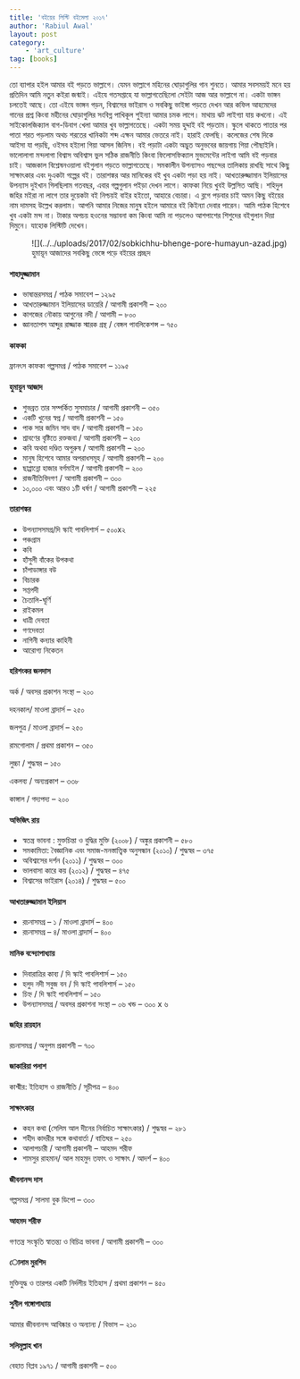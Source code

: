 ```yaml
---
title: 'বইয়ের লিস্টি বইমেলা ২০১৭'
author: 'Rabiul Awal'
layout: post
category:
    - 'art_culture'
tag: [books]
---
```

তো ব্যাপার হইল আমার বই পড়তে ভাল্লাগে। যেমন ভাল্লাগে মহিনের ঘোড়াগুলির গান শুনতে। আমার সবসময়ই মনে হয় প্রতিদিন আমি নতুন কইরা জন্মাই। এইযে গতসপ্তাহে যা ভাল্লাগতেছিলো সেইটা আজ আর ভাল্লাগে না। একটা ভাঙ্গন চলতেই আছে। তো এইযে ভাঙ্গন গড়ন, বিশ্বাসের ভাইরাস ও সবকিছু ভাইঙ্গা পড়তে দেখন আর কফিল আহমেদের গানের প্রশ্ন কিংবা মহীনের ঘোড়াগুলির সংবিগ্ন পাখিকূল শুইন্যা আমার চমক লাগে। মাথায় ঝট লাইগ্যা যায় কখনো। এই সাইকোলজিক্যাল বাগ-ডিবাগ খেলা আমার খুব ভাল্লাগতেছে। একটা সময় হুদ্দাই বই পড়তাম। স্কুলে থাকতে পাতার পর পাতা শরত পড়লাম অথচ শরতের খানিকটা শব্দ এক্ষন আমার ভেতরে নাই। হারাই ফেলছি। কলেজের শেষ দিকে আইসা যা পড়ছি, ওইসব হইলো গিয়া আসল জিনিস। বই পড়াটা একটা অদ্ভুত অনুভবের জায়গায় গিয়া পৌছাইলি। ভালোলাগা মন্দলাগা বিশ্বাস অবিশ্বাস ভুল সঠিক রাজনীতি কিংবা ফিলোসফিক্যাল মুভমেন্টের লাইগা আমি বই পড়বার চাই। আজকাল বিশ্লেষনওয়ালা বইগুলান পড়তে ভাল্লাগতেছে। সমকালীন উপন্যাসও পছন্দের তালিকায় রাখছি সাথে কিছু সাক্ষাৎকার এবং দুএকটা গল্পের বই। তারাশঙ্কর আর মানিকের বই খুব একটা পড়া হয় নাই। আখতারুজ্জামান ইলিয়াসের উপন্যাস দুইখান গিলছিলাম গতবছর, এবার গল্পগুলান পইড়া দেখন লাগে। কাফকা নিয়ে খুবই উল্লসিত আছি। শহিদুল জহির মইরা না লাগে তার দুয়েকটা বই নিশ্চয়ই বাইর হইতো, আহারে বেচারা। এ ব্লগে পড়বার চাই অমন কিছু বইয়ের নাম দামসহ উল্লেখ করলাম। আপনি আমার নিজের মানুষ হইলে আমারে বই কিইন্যা দেবার পারেন। আমি পাঠক হিশেবে খুব একটা মন্দ না। টাকার অপচয় হওনের সম্ভাবনা কম কিংবা আমি না পড়লেও আশপাশের শিশুদের বইগুলান দিয়া দিমুনে। যাহোক লিস্টিটি দেখেন।

<figure aria-describedby="caption-attachment-703" class="wp-caption alignnone" id="attachment_703" style="width: 1200px">![](../../uploads/2017/02/sobkichhu-bhenge-pore-humayun-azad.jpg)<figcaption class="wp-caption-text" id="caption-attachment-703">হুমায়ূন আজাদের সবকিছু ভেঙ্গে পড়ে বইয়ের প্রচ্ছদ</figcaption></figure>

#### শাহাদুজ্জামান

- ভাষান্তরসমগ্র / পাঠক সমাবেশ – ১২৯৫
- আখতারুজ্জামান ইলিয়াসের ডায়েরি / আগামী প্রকাশনী – ২০০
- কাগজের নৌকায় আগুনের নদী / আগামী – ৮০০
- জ্ঞানতাপস আব্দুর রাজ্জাক স্মারক গ্রন্থ / বেঙ্গল পাবলিকেশন্স – ৭৫০

#### কাফকা

ফ্রানৎস কাফকা গল্পসমগ্র / পাঠক সমাবেশ – ১১৯৫

#### হুমায়ুন আজাদ

- শুভব্রত তার সম্পর্কিত সুসমাচার / আগামী প্রকাশনী – ৩৫০
- একটি খুনের স্বপ্ন / আগামী প্রকাশনী – ১৫০
- পাক সার জমিন সাদ বাদ / আগামী প্রকাশনী – ১৫০
- শ্রাবণের বৃষ্টিতে রক্তজবা / আগামী প্রকাশনী – ২০০
- কবি অথবা দণ্ডিত অপুরুষ / আগামী প্রকাশনী – ২০০
- মানুষ হিশেবে আমার অপরাধসমূহ / আগামী প্রকাশনী – ২০০
- ছাপ্পান্নো হাজার বর্গমাইল / আগামী প্রকাশনী – ২০০
- রাজনীতিবিদগণ / আগামী প্রকাশনী – ৩০০
- ১০,০০০ এবং আরও ১টি ধর্ষণ / আগামী প্রকাশনী – ২২৫

#### তারাশঙ্কর

- উপন্যাসসমগ্র/দি স্কাই পাবলিশার্স – ৫০০x২
- পঞ্চগ্রাম
- কবি
- হাঁসুলী বাঁকের উপকথা
- চাঁপাডাঙ্গার বউ
- বিচারক
- সপ্তপদী
- চৈতালি-ঘূর্ণি
- রাইকমল
- ধাত্রী দেবতা
- গণদেবতা
- নাগিনী কন্যার কাহিনী
- আরোগ্য নিকেতন

#### হরিশংকর জলদাস

অর্ক / অবসর প্রকাশন সংস্থা – ২০০

দহনকাল/ মাওলা ব্রাদার্স – ২৫০

জলপুত্র / মাওলা ব্রাদার্স – ২৫০

রামগোলাম / প্রথমা প্রকাশন – ৩৫০

লুচ্চা / শুদ্ধস্বর – ১৫০

একলব্য / অন্যপ্রকাশ – ৩৩৮

কাঙ্গাল / গদ্যপদ্য – ২০০

#### অভিজিৎ রায়
- স্বতন্ত্র ভাবনা : মুক্তচিন্তা ও বুদ্ধির মুক্তি (২০০৮) / অঙ্কুর প্রকাশনী – ৫৮০
- সমকামিতা: বৈজ্ঞানিক এবং সমাজ-মনস্তাত্ত্বিক অনুসন্ধান (২০১০) / শুদ্ধস্বর – ৩৭৫
- অবিশ্বাসের দর্শন (২০১১) / শুদ্ধস্বর – ৩০০
- ভালবাসা কারে কয় (২০১২) / শুদ্ধস্বর – ৪৭৫
- বিশ্বাসের ভাইরাস (২০১৪) / শুদ্ধস্বর – ৫০০

#### আখতারুজ্জামান ইলিয়াস
- রচনাসমগ্র – ১ / মাওলা ব্রাদার্স – ৪০০
- রচনাসমগ্র – ৪/ মাওলা ব্রাদার্স – ৪০০

#### মানিক বন্দ্যোপাধ্যায়
- দিবারাত্রির কাব্য / দি স্কাই পাবলিশার্স – ১৫০
- হলুদ নদী সবুজ বন / দি স্কাই পাবলিশার্স – ১৫০
- চিহ্ন / দি স্কাই পাবলিশার্স – ১৫০
- উপন্যাসসমগ্র / অবসর প্রকাশনা সংস্থা – ০৬ খন্ড – ৩০০ x ৬

#### জহির রায়হান

রচনাসমগ্র / অনুপম প্রকাশনী – ৭০০

#### জাকারিয়া পলাশ

কাশ্মীর: ইতিহাস ও রাজনীতি / সূচীপত্র – ৪০০

#### সাক্ষাৎকার
- কহন কথা (সেলিম আল দীনের নির্বাচিত সাক্ষাৎকার) / শুদ্ধস্বর – ২৮১
- শহীদ কাদরীর সঙ্গে কথাবার্তা / বাতিঘর – ২৫০
- আলাপচারী / আগামী প্রকাশনী – আহমদ শরীফ
- শামসুর রাহমান/ আল মাহমুদ তফাৎ ও সাক্ষাৎ / আদর্শ – ৪০০

#### জীবনানন্দ দাস

গল্পসমগ্র / সালমা বুক ডিপো – ৩০০

#### আহমদ শরীফ

গণতন্ত্র সংস্কৃতি স্বাতন্ত্য ও বিচিত্র ভাবনা / আগামী প্রকাশনী – ৩০০

#### োলাম মুরশিদ

মুক্তিযুদ্ধ ও তারপর একটি নির্দলীয় ইতিহাস / প্রথমা প্রকাশন – ৪৫০

#### সুনীল গঙ্গোপাধ্যায়

আমার জীবনানন্দ আবিষ্কার ও অন্যান্য / বিভাস – ২১০

#### সলিমুল্লাহ খান

 বেহাত বিপ্লব ১৯৭১ / আগামী প্রকাশনী – ৫০০